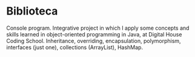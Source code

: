 # Biblioteca
Console program. Integrative project in which I apply some concepts and skills 
learned in object-oriented programming in Java, at Digital House Coding School.
Inheritance, overriding, encapsulation, polymorphism, interfaces (just one), 
collections (ArrayList), HashMap.
